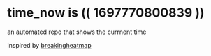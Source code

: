 # time_now is (( 1697770800839 ))

an automated repo that shows the currnent time

inspired by [breakingheatmap](https://github.com/breakingheatmap/breakingheatmap)